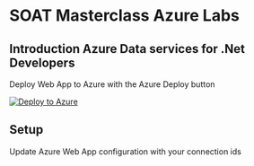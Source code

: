 # SOAT Masterclass Azure Labs

## Introduction Azure Data services for .Net Developers

Deploy Web App to Azure with the Azure Deploy button

[![Deploy to Azure](https://azuredeploy.net/deploybutton.svg)](https://azuredeploy.net/?repository=https://github.com/wilfriedwoivre/labs-intro-azure-data/tree/master)

## Setup

Update Azure Web App configuration with your connection ids
